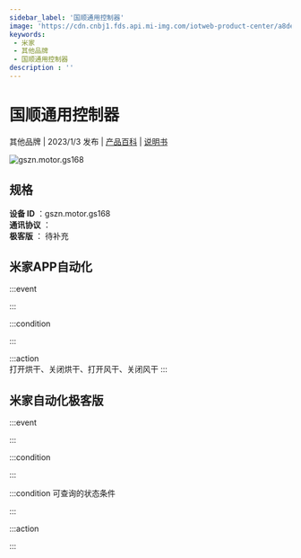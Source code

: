 ```yaml
---
sidebar_label: '国顺通用控制器'
image: 'https://cdn.cnbj1.fds.api.mi-img.com/iotweb-product-center/a8de63aac58e3f996409b49b31ae828a_1668407202088.png?GalaxyAccessKeyId=AKVGLQWBOVIRQ3XLEW&Expires=9223372036854775807&Signature=iScgnR5aViO+hykkVLWr7FE6wYw='
keywords: 
 - 米家
 - 其他品牌
 - 国顺通用控制器
description : ''
---
```

# 国顺通用控制器

其他品牌 | 2023/1/3 发布 | [产品百科](https://home.mi.com/webapp/content/baike/product/index.html?model=gszn.motor.gs168/) | [说明书](https://home.mi.com/views/introduction.html?model=gszn.motor.gs168&region=cn)

![gszn.motor.gs168](https://cdn.cnbj1.fds.api.mi-img.com/iotweb-product-center/a8de63aac58e3f996409b49b31ae828a_1668407202088.png?GalaxyAccessKeyId=AKVGLQWBOVIRQ3XLEW&Expires=9223372036854775807&Signature=iScgnR5aViO+hykkVLWr7FE6wYw=)

## 规格  
> 
**设备 ID** ：gszn.motor.gs168  
**通讯协议** ：  
**极客版**  ： 待补充 


## 米家APP自动化  

:::event  

:::

:::condition  

:::

:::action   
打开烘干、关闭烘干、打开风干、关闭风干
:::

## 米家自动化极客版  

:::event  

:::

:::condition  

:::

:::condition 可查询的状态条件  

:::

:::action  

:::

        
